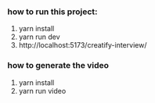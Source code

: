 ### how to run this project:
1. yarn install
2. yarn run dev
3. http://localhost:5173/creatify-interview/

### how to generate the video
1. yarn install
2. yarn run video